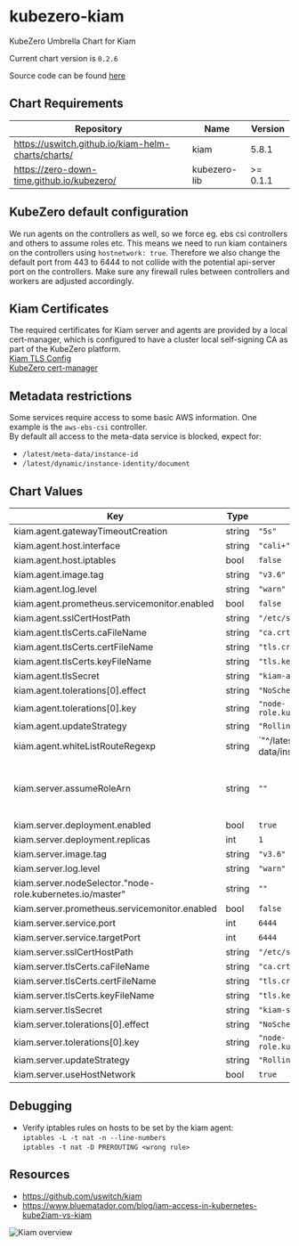kubezero-kiam
=============
KubeZero Umbrella Chart for Kiam

Current chart version is `0.2.6`

Source code can be found [here](https://kubezero.com)

## Chart Requirements

| Repository | Name | Version |
|------------|------|---------|
| https://uswitch.github.io/kiam-helm-charts/charts/ | kiam | 5.8.1 |
| https://zero-down-time.github.io/kubezero/ | kubezero-lib | >= 0.1.1 |

## KubeZero default configuration
We run agents on the controllers as well, so we force eg. ebs csi controllers and others to assume roles etc.
This means we need to run kiam containers on the controllers using `hostnetwork: true`.
Therefore we also change the default port from 443 to 6444 to not collide with the potential api-server port on the controllers.
Make sure any firewall rules between controllers and workers are adjusted accordingly.

## Kiam Certificates
The required certificates for Kiam server and agents are provided by a local cert-manager, which is configured to have a cluster local self-signing CA as part of the KubeZero platform.  
[Kiam TLS Config](https://github.com/uswitch/kiam/blob/master/docs/TLS.md#cert-manager)  
[KubeZero cert-manager](../kubezero-cert-manager/README.md)

## Metadata restrictions
Some services require access to some basic AWS information. One example is the `aws-ebs-csi` controller.  
By default all access to the meta-data service is blocked, expect for:  

- `/latest/meta-data/instance-id`
- `/latest/dynamic/instance-identity/document`

## Chart Values

| Key | Type | Default | Description |
|-----|------|---------|-------------|
| kiam.agent.gatewayTimeoutCreation | string | `"5s"` |  |
| kiam.agent.host.interface | string | `"cali+"` |  |
| kiam.agent.host.iptables | bool | `false` |  |
| kiam.agent.image.tag | string | `"v3.6"` |  |
| kiam.agent.log.level | string | `"warn"` |  |
| kiam.agent.prometheus.servicemonitor.enabled | bool | `false` |  |
| kiam.agent.sslCertHostPath | string | `"/etc/ssl/certs"` |  |
| kiam.agent.tlsCerts.caFileName | string | `"ca.crt"` |  |
| kiam.agent.tlsCerts.certFileName | string | `"tls.crt"` |  |
| kiam.agent.tlsCerts.keyFileName | string | `"tls.key"` |  |
| kiam.agent.tlsSecret | string | `"kiam-agent-tls"` |  |
| kiam.agent.tolerations[0].effect | string | `"NoSchedule"` |  |
| kiam.agent.tolerations[0].key | string | `"node-role.kubernetes.io/master"` |  |
| kiam.agent.updateStrategy | string | `"RollingUpdate"` |  |
| kiam.agent.whiteListRouteRegexp | string | `"^/latest/(meta-data/instance-id|dynamic)"` |  |
| kiam.server.assumeRoleArn | string | `""` |  kiam server IAM role to assume, required as we run the agents next to the servers normally, eg. arn:aws:iam::123456789012:role/kiam-server-role |
| kiam.server.deployment.enabled | bool | `true` |  |
| kiam.server.deployment.replicas | int | `1` |  |
| kiam.server.image.tag | string | `"v3.6"` |  |
| kiam.server.log.level | string | `"warn"` |  |
| kiam.server.nodeSelector."node-role.kubernetes.io/master" | string | `""` |  |
| kiam.server.prometheus.servicemonitor.enabled | bool | `false` |  |
| kiam.server.service.port | int | `6444` |  |
| kiam.server.service.targetPort | int | `6444` |  |
| kiam.server.sslCertHostPath | string | `"/etc/ssl/certs"` |  |
| kiam.server.tlsCerts.caFileName | string | `"ca.crt"` |  |
| kiam.server.tlsCerts.certFileName | string | `"tls.crt"` |  |
| kiam.server.tlsCerts.keyFileName | string | `"tls.key"` |  |
| kiam.server.tlsSecret | string | `"kiam-server-tls"` |  |
| kiam.server.tolerations[0].effect | string | `"NoSchedule"` |  |
| kiam.server.tolerations[0].key | string | `"node-role.kubernetes.io/master"` |  |
| kiam.server.updateStrategy | string | `"RollingUpdate"` |  |
| kiam.server.useHostNetwork | bool | `true` |  |

## Debugging
- Verify iptables rules on hosts to be set by the kiam agent:  
  `iptables -L -t nat -n --line-numbers`  
  `iptables -t nat -D PREROUTING <wrong rule>`

## Resources
- https://github.com/uswitch/kiam
- https://www.bluematador.com/blog/iam-access-in-kubernetes-kube2iam-vs-kiam

![Kiam overview](./kiam_architecure.png)
